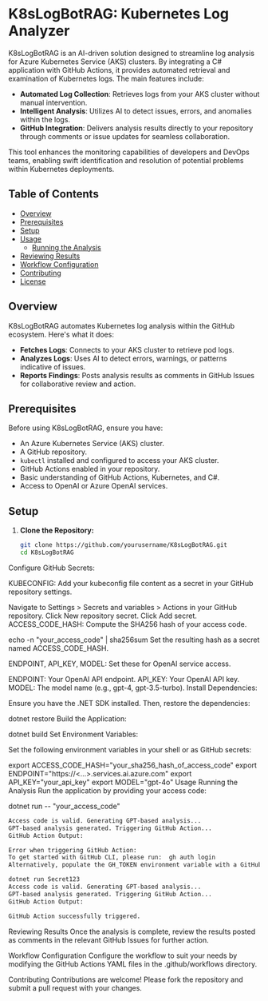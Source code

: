 # K8sLogBotRAG: Kubernetes Log Analyzer
<!-- Write an introduction for the project, including its purpose and main features. -->
K8sLogBotRAG is an AI-driven solution designed to streamline log analysis for Azure Kubernetes Service (AKS) clusters. By integrating a C# application with GitHub Actions, it provides automated retrieval and examination of Kubernetes logs. The main features include:

- **Automated Log Collection**: Retrieves logs from your AKS cluster without manual intervention.
- **Intelligent Analysis**: Utilizes AI to detect issues, errors, and anomalies within the logs.
- **GitHub Integration**: Delivers analysis results directly to your repository through comments or issue updates for seamless collaboration.

This tool enhances the monitoring capabilities of developers and DevOps teams, enabling swift identification and resolution of potential problems within Kubernetes deployments.


## Table of Contents

- [Overview](#overview)
- [Prerequisites](#prerequisites)
- [Setup](#setup)
- [Usage](#usage)
  - [Running the Analysis](#running-the-analysis)
- [Reviewing Results](#reviewing-results)
- [Workflow Configuration](#workflow-configuration)
- [Contributing](#contributing)
- [License](#license)

## Overview

K8sLogBotRAG automates Kubernetes log analysis within the GitHub ecosystem. Here's what it does:

- **Fetches Logs**: Connects to your AKS cluster to retrieve pod logs.
- **Analyzes Logs**: Uses AI to detect errors, warnings, or patterns indicative of issues.
- **Reports Findings**: Posts analysis results as comments in GitHub Issues for collaborative review and action.

## Prerequisites

Before using K8sLogBotRAG, ensure you have:

- An Azure Kubernetes Service (AKS) cluster.
- A GitHub repository.
- `kubectl` installed and configured to access your AKS cluster.
- GitHub Actions enabled in your repository.
- Basic understanding of GitHub Actions, Kubernetes, and C#.
- Access to OpenAI or Azure OpenAI services.

## Setup

1. **Clone the Repository:**

   ```bash
   git clone https://github.com/yourusername/K8sLogBotRAG.git
   cd K8sLogBotRAG
Configure GitHub Secrets:

KUBECONFIG: Add your kubeconfig file content as a secret in your GitHub repository settings.

Navigate to Settings > Secrets and variables > Actions in your GitHub repository.
Click New repository secret.
Click Add secret.
ACCESS_CODE_HASH: Compute the SHA256 hash of your access code.

echo -n "your_access_code" | sha256sum
Set the resulting hash as a secret named ACCESS_CODE_HASH.

ENDPOINT, API_KEY, MODEL: Set these for OpenAI service access.

ENDPOINT: Your OpenAI API endpoint.
API_KEY: Your OpenAI API key.
MODEL: The model name (e.g., gpt-4, gpt-3.5-turbo).
Install Dependencies:

Ensure you have the .NET SDK installed. Then, restore the dependencies:

dotnet restore
Build the Application:

dotnet build
Set Environment Variables:

Set the following environment variables in your shell or as GitHub secrets:

export ACCESS_CODE_HASH="your_sha256_hash_of_access_code"
export ENDPOINT="https://<...>.services.ai.azure.com"
export API_KEY="your_api_key"
export MODEL="gpt-4o"
Usage
Running the Analysis
Run the application by providing your access code:

dotnet run -- "your_access_code"

```bash
Access code is valid. Generating GPT-based analysis...
GPT-based analysis generated. Triggering GitHub Action...
GitHub Action Output:

Error when triggering GitHub Action:
To get started with GitHub CLI, please run:  gh auth login
Alternatively, populate the GH_TOKEN environment variable with a GitHub API authentication token.
```
```bash
dotnet run Secret123
Access code is valid. Generating GPT-based analysis...
GPT-based analysis generated. Triggering GitHub Action...
GitHub Action Output:

GitHub Action successfully triggered.
```
Reviewing Results
Once the analysis is complete, review the results posted as comments in the relevant GitHub Issues for further action.

Workflow Configuration
Configure the workflow to suit your needs by modifying the GitHub Actions YAML files in the .github/workflows directory.

Contributing
Contributions are welcome! Please fork the repository and submit a pull request with your changes.